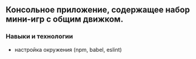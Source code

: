 ## Консольное приложение, содержащее набор мини-игр с общим движком.

### Навыки и технологии

+ настройка окружения (npm, babel, eslint)
